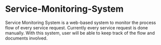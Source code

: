 # Service-Monitoring-System

Service Monitoring System is a web-based system to monitor the process flow of every service request. Currently every service request is done manually. With this system, user will be able to keep track of the flow and documents involved.
